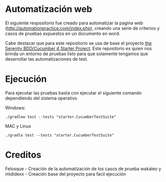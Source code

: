 # Automatización web 

El siguiente respositorio fue creado para automatizar la pagina web (http://automationpractice.com/index.php), creando una serie de criterios y casos de pruebas expuestos en un documento en word. 

Cabe destacar que para este repositorio se usa de base el proyecto [the Serenity BDD/Cucumber 4 Starter Project](https://github.com/serenity-bdd/serenity-cucumber4-starter). Este repositorio es quien nos brinda un entorno de pruebas listo para que solamente tengamos que desarrollar las automatizaciones de test.

# Ejecución
Para ejecutar las pruebas basta con ejecutar el siguiente comando dependiendo del sistema operativo

Windows:
```
./gradlew test --tests "starter.CucumberTestSuite"
```
MAC y Linux
```
./gradle test --tests "starter.CucumberTestSuite"
```
# Creditos
Felosque - Creación de la automatización de los casos de prueba
wakaleo y mtdidexx - Creación base del proyecto para facil ejecución
